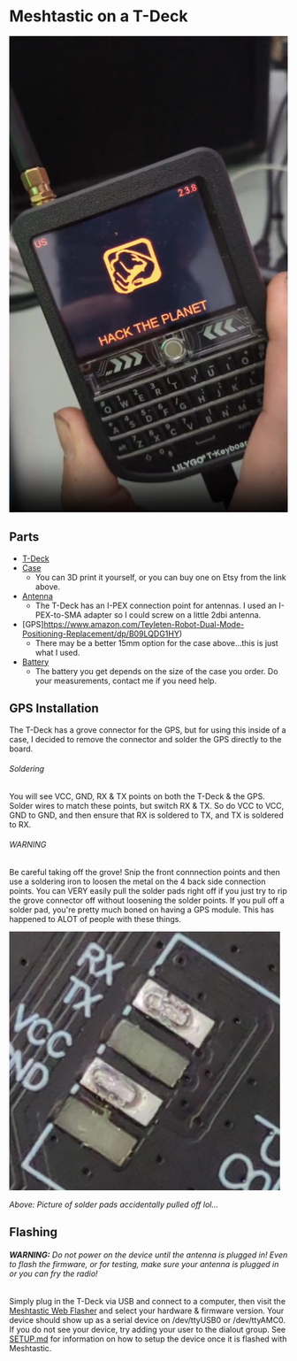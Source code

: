 # Meshtastic on a T-Deck

![](.screens/htpdeck.png)

## Parts
- [T-Deck](https://www.lilygo.cc/products/t-deck)
- [Case](https://www.printables.com/model/741124-lilygo-t-deck-case)
    - You can 3D print it yourself, or you can buy one on Etsy from the link above.
- [Antenna](https://www.amazon.com/Connector-868-915MHz-Lora32u4-Internet-WIshiOT/dp/B07LCKNN4H)
    - The T-Deck has an I-PEX connection point for antennas. I used an I-PEX-to-SMA adapter so I could screw on a little 2dbi antenna.
- [GPS]https://www.amazon.com/Teyleten-Robot-Dual-Mode-Positioning-Replacement/dp/B09LQDG1HY)
    - There may be a better 15mm option for the case above...this is just what I used.
- [Battery](https://www.amazon.com/AKZYTUE-5000mAh-Battery-Rechargeable-Connector/dp/B07TXJ5XXZ/)
    - The battery you get depends on the size of the case you order. Do your measurements, contact me if you need help.

## GPS Installation
The T-Deck has a grove connector for the GPS, but for using this inside of a case, I decided to remove the connector and solder the GPS directly to the board.

###### Soldering
You will see VCC, GND, RX & TX points on both the T-Deck & the GPS. Solder wires to match these points, but switch RX & TX. So do VCC to VCC, GND to GND, and then ensure that RX is soldered to TX, and TX is soldered to RX.

###### WARNING
Be careful taking off the grove! Snip the front connnection points and then use a soldering iron to loosen the metal on the 4 back side connection points. You can VERY easily pull the solder pads right off if you just try to rip the grove connector off without loosening the solder points. If you pull off a solder pad, you're pretty much boned on having a GPS module. This has happened to ALOT of people with these things.

![](.screens/solder_pads_lol.png)

*Above: Picture of solder pads accidentally pulled off lol...*

## Flashing
###### **WARNING:** Do not power on the device until the antenna is plugged in! Even to flash the firmware, or for testing, make sure your antenna is plugged in or you can fry the radio!

Simply plug in the T-Deck via USB and connect to a computer, then visit the [Meshtastic Web Flasher](https://flasher.meshtastic.org) and select your hardware & firmware version. Your device should show up as a serial device on /dev/ttyUSB0 or /dev/ttyAMC0. If you do not see your device, try adding your user to the dialout group. See [SETUP.md](./SETUP.md) for information on how to setup the device once it is flashed with Meshtastic.
